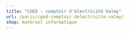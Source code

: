```yaml
---
title: "CGED - comptoir d'électricité Valmy"
url: /paris/cged-comptoir-delectricite-valmy/
shop: matériel informatique
---
```


